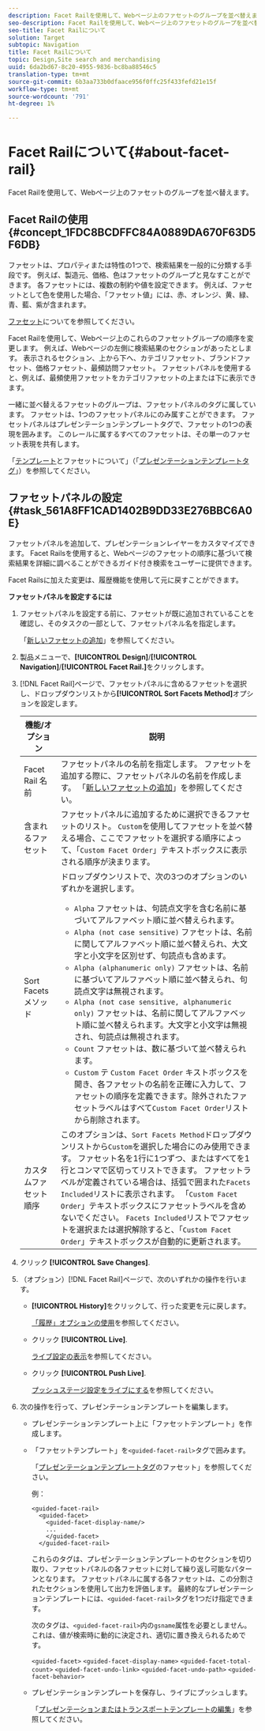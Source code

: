 ```yaml
---
description: Facet Railを使用して、Webページ上のファセットのグループを並べ替えます。
seo-description: Facet Railを使用して、Webページ上のファセットのグループを並べ替えます。
seo-title: Facet Railについて
solution: Target
subtopic: Navigation
title: Facet Railについて
topic: Design,Site search and merchandising
uuid: 6da2bd67-8c20-4955-9836-bc8ba88546c5
translation-type: tm+mt
source-git-commit: 6b3aa733b0dfaace956f0ffc25f433fefd21e15f
workflow-type: tm+mt
source-wordcount: '791'
ht-degree: 1%

---
```



# Facet Railについて{#about-facet-rail}

Facet Railを使用して、Webページ上のファセットのグループを並べ替えます。

## Facet Railの使用{#concept_1FDC8BCDFFC84A0889DA670F63D5F6DB}

ファセットは、プロパティまたは特性の1つで、検索結果を一般的に分類する手段です。 例えば、製造元、価格、色はファセットのグループと見なすことができます。 各ファセットには、複数の制約や値を設定できます。 例えば、ファセットとして色を使用した場合、「ファセット値」には、赤、オレンジ、黄、緑、青、藍、紫が含まれます。

[ファセット](../c-about-design-menu/c-about-facets.md#concept_FA912B3B41EE493DB2F492D188457FF5)についてを参照してください。

Facet Railを使用して、Webページ上のこれらのファセットグループの順序を変更します。 例えば、Webページの左側に検索結果のセクションがあったとします。 表示されるセクション、上から下へ、カテゴリファセット、ブランドファセット、価格ファセット、最頻訪問ファセット。 ファセットパネルを使用すると、例えば、最頻使用ファセットをカテゴリファセットの上または下に表示できます。

一緒に並べ替えるファセットのグループは、ファセットパネルのタグに属しています。 ファセットは、1つのファセットパネルにのみ属すことができます。 ファセットパネルはプレゼンテーションテンプレートタグで、ファセットの1つの表現を囲みます。 このレールに属するすべてのファセットは、その単一のファセット表現を共有します。

「[テンプレート](../c-about-design-menu/c-about-templates.md#concept_06EB481B14864E18A8AE2BCD1D6EF0B5)とファセットについて」（「[プレゼンテーションテンプレートタグ](../c-appendices/c-templates.md#reference_F1BBF616BCEC4AD7B2548ECD3CA74C64)」）を参照してください。

## ファセットパネルの設定{#task_561A8FF1CAD1402B9DD33E276BBC6A0E}

ファセットパネルを追加して、プレゼンテーションレイヤーをカスタマイズできます。 Facet Railsを使用すると、Webページのファセットの順序に基づいて検索結果を詳細に調べることができるガイド付き検索をユーザーに提供できます。

<!-- 

t_configuring_facet_rail.xml

-->

Facet Railsに加えた変更は、履歴機能を使用して元に戻すことができます。

**ファセットパネルを設定するには**

1. ファセットパネルを設定する前に、ファセットが既に追加されていることを確認し、そのタスクの一部として、ファセットパネル名を指定します。

   「[新しいファセットの追加](../c-about-design-menu/c-about-facets.md#task_FC07BFFA62CA4B718D6CBF4F2855C89B)」を参照してください。
1. 製品メニューで、**[!UICONTROL Design]**/**[!UICONTROL Navigation]**/**[!UICONTROL Facet Rail.]**&#x200B;をクリックします。
1. [!DNL Facet Rail]ページで、ファセットパネルに含めるファセットを選択し、ドロップダウンリストから&#x200B;**[!UICONTROL Sort Facets Method]**&#x200B;オプションを設定します。

   <!-- 
   r_facet_rail_options.xml
   -->

   | 機能/オプション | 説明 |
   |--- |--- |
   | Facet Rail 名前 | ファセットパネルの名前を指定します。  ファセットを追加する際に、ファセットパネルの名前を作成します。  「[新しいファセットの追加](../c-about-design-menu/c-about-facets.md#task_FC07BFFA62CA4B718D6CBF4F2855C89B)」を参照してください。 |
   | 含まれるファセット | ファセットパネルに追加するために選択できるファセットのリスト。  `Custom`を使用してファセットを並べ替える場合、ここでファセットを選択する順序によって、「`Custom Facet Order`」テキストボックスに表示される順序が決まります。 |
   | Sort Facetsメソッド | ドロップダウンリストで、次の3つのオプションのいずれかを選択します。<ul><li>`Alpha` ファセットは、句読点文字を含む名前に基づいてアルファベット順に並べ替えられます。</li><li>`Alpha (not case sensitive)` ファセットは、名前に関してアルファベット順に並べ替えられ、大文字と小文字を区別せず、句読点も含めます。 </li><li>`Alpha (alphanumeric only)` ファセットは、名前に基づいてアルファベット順に並べ替えられ、句読点文字は無視されます。 </li><li>`Alpha (not case sensitive, alphanumeric only)` ファセットは、名前に関してアルファベット順に並べ替えられます。大文字と小文字は無視され、句読点は無視されます。 </li><li>`Count` ファセットは、数に基づいて並べ替えられます。 </li><li>`Custom` テ `Custom Facet Order` キストボックスを開き、各ファセットの名前を正確に入力して、ファセットの順序を定義できます。除外されたファセットラベルはすべて`Custom Facet Order`リストから削除されます。</li></ul> |
   | カスタムファセット順序 | このオプションは、`Sort Facets Method`ドロップダウンリストから`Custom`を選択した場合にのみ使用できます。  ファセット名を1行に1つずつ、またはすべてを1行とコンマで区切ってリストできます。 ファセットラベルが定義されている場合は、括弧で囲まれた`Facets Included`リストに表示されます。  「`Custom Facet Order`」テキストボックスにファセットラベルを含めないでください。  `Facets Included`リストでファセットを選択または選択解除すると、「`Custom Facet Order`」テキストボックスが自動的に更新されます。 |

1. クリック **[!UICONTROL Save Changes]**.
1. （オプション）[!DNL Facet Rail]ページで、次のいずれかの操作を行います。

   * **[!UICONTROL History]**&#x200B;をクリックして、行った変更を元に戻します。

      [「履歴」オプションの使用](../t-using-the-history-option.md#task_70DD3F87A67242BBBD2CB27156F43002)を参照してください。

   * クリック **[!UICONTROL Live]**.

      [ライブ設定の表示](../c-about-staging.md#task_401A0EBDB5DB4D4CA933CBA7BECDC10F)を参照してください。

   * クリック **[!UICONTROL Push Live]**.

      [プッシュステージ設定をライブにする](../c-about-staging.md#task_44306783B4C0408AAA58B471DAF2D9A4)を参照してください。

1. 次の操作を行って、プレゼンテーションテンプレートを編集します。

   * プレゼンテーションテンプレート上に「ファセットテンプレート」を作成します。
   * 「ファセットテンプレート」を`<guided-facet-rail>`タグで囲みます。

      「[プレゼンテーションテンプレートタグ](../c-appendices/c-templates.md#reference_F1BBF616BCEC4AD7B2548ECD3CA74C64)のファセット」を参照してください。

      例：

      ```
      <guided-facet-rail>
        <guided-facet>
          <guided-facet-display-name/>
          ...
          </guided-facet>
        </guided-facet-rail>
      ```

      これらのタグは、プレゼンテーションテンプレートのセクションを切り取り、ファセットパネルの各ファセットに対して繰り返し可能なパターンとなります。 ファセットパネルに属する各ファセットは、この分割されたセクションを使用して出力を評価します。 最終的なプレゼンテーションテンプレートには、`<guided-facet-rail>`タグを1つだけ指定できます。

      次のタグは、`<guided-facet-rail>`内の`gsname`属性を必要としません。これは、値が検索時に動的に決定され、適切に置き換えられるためです。

      `<guided-facet>`
      `<guided-facet-display-name>`
      `<guided-facet-total-count>`
      `<guided-facet-undo-link>`
      `<guided-facet-undo-path>`
      `<guided-facet-behavior>`

   * プレゼンテーションテンプレートを保存し、ライブにプッシュします。

      「[プレゼンテーションまたはトランスポートテンプレートの編集](../c-about-design-menu/c-about-templates.md#task_800E0E2265C34C028C92FEB5A1243EC3)」を参照してください。
